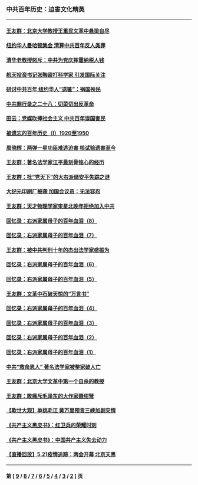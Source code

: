### 中共百年历史：迫害文化精英
---
#### [王友群：北京大学教授王重民文革中悬梁自尽](../../pages/nf1176111/n13084645.md?07210430) 
#### [纽约华人曼哈顿集会 清算中共百年反人类罪](../../pages/nf1176111/n13084157.md?07210430) 
#### [清华老教授怒斥：中共为党庆挥霍纳税人钱](../../pages/nf1176111/n13071430.md?07210430) 
#### [航天投资书记张陶殴打科学家 引发国际关注](../../pages/nf1176111/n13069132.md?07210430) 
#### [研讨中共百年 纽约华人“送匾”：祸国殃民](../../pages/nf1176111/n13057367.md?07210430) 
#### [中共罪行录之二十八：切菜切出反革命](../../pages/nf1176111/n13030600.md?07210430) 
#### [田云：党媒吹捧社会主义 中共百年误国害民](../../pages/nf1176111/n13006682.md?07210430) 
#### [被遗忘的百年历史（I）1920至1950](../../pages/nf1176111/n12986411.md?07210430) 
#### [周晓辉：两弹一星功臣难逃迫害 核试验遗害至今](../../pages/nf1176111/n12974997.md?07210430) 
#### [王友群：著名法学家江平最刻骨铭心的经历](../../pages/nf1176111/n12970787.md?07210430) 
#### [王友群：批“党天下”的大右派储安平失踪之谜](../../pages/nf1176111/n12954229.md?07210430) 
#### [大纪元印刷厂被袭 加国会议员：无法容忍](../../pages/nf1176111/n12883028.md?07210430) 
#### [王友群：天才物理学家束星北晚年拒绝加入中共](../../pages/nf1176111/n12792913.md?07210430) 
#### [回忆录：右派家属母子的百年血泪（8）](../../pages/nf1176111/n12706196.md?07210430) 
#### [回忆录：右派家属母子的百年血泪（7）](../../pages/nf1176111/n12706191.md?07210430) 
#### [王友群：被中共判刑十年的杰出法学家盛振为](../../pages/nf1176111/n12706141.md?07210430) 
#### [回忆录：右派家属母子的百年血泪（6）](../../pages/nf1176111/n12698863.md?07210430) 
#### [回忆录：右派家属母子的百年血泪（5）](../../pages/nf1176111/n12692515.md?07210430) 
#### [王友群：文革中石破天惊的“万言书”](../../pages/nf1176111/n12690994.md?07210430) 
#### [回忆录：右派家属母子的百年血泪（4）](../../pages/nf1176111/n12686410.md?07210430) 
#### [回忆录：右派家属母子的百年血泪（3）](../../pages/nf1176111/n12683820.md?07210430) 
#### [回忆录：右派家属母子的百年血泪（2）](../../pages/nf1176111/n12679738.md?07210430) 
#### [回忆录：右派家属母子的百年血泪（1）](../../pages/nf1176111/n12678112.md?07210430) 
#### [中共“救命恩人” 著名法学家被整家破人亡](../../pages/nf1176111/n12658168.md?07210430) 
#### [王友群：北京大学文革中第一个自杀的教授](../../pages/nf1176111/n12632697.md?07210430) 
#### [王友群：敢痛斥毛泽东的大作家聂绀弩](../../pages/nf1176111/n12384788.md?07210430) 
#### [【欺世大观】单挑毛江 黄万里预言三峡加剧灾情](../../pages/nf1176111/n12357101.md?07210430) 
#### [《共产主义黑皮书》：红卫兵的荣耀时刻](../../pages/nf1176111/n12190329.md?07210430) 
#### [《共产主义黑皮书》：中国共产主义失去动力](../../pages/nf1176111/n12168749.md?07210430) 
#### [【直播回放】5.21疫情追踪：两会开幕 北京天黑](../../pages/nf1176111/n12126358.md?07210430) 

---
#### 第 [ [9](./9.md?07210430) / [8](./8.md?07210430) / [7](./7.md?07210430) / [6](./6.md?07210430) / [5](./5.md?07210430) / [4](./4.md?07210430) / [3](./3.md?07210430) / [2](./2.md?07210430) ] 页
